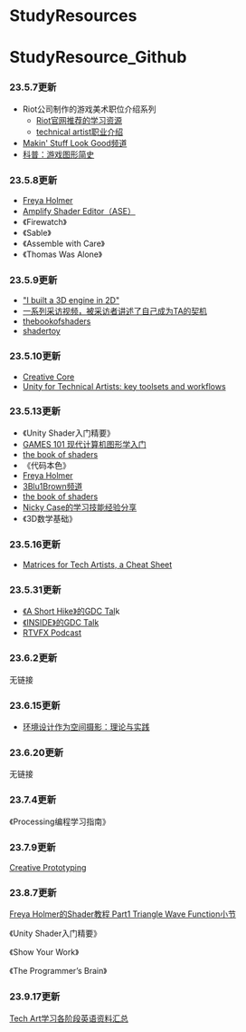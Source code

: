 # StudyResources

# StudyResource_Github

### 23.5.7更新

- Riot公司制作的游戏美术职位介绍系列
  - [Riot官网推荐的学习资源](https://www.riotgames.com/en/artedu/technical-art)
  - [technical artist职业介绍](https://www.youtube.com/watch?v=kr7XYXMM7-U&t=3s)
- [Makin' Stuff Look Good频道](https://www.youtube.com/watch?v=kr7XYXMM7-U&t=3s)
- [科普：游戏图形简史](https://www.youtube.com/watch?v=QyjyWUrHsFc&t=810s)

### 23.5.8更新

- [Freya Holmer](https://www.youtube.com/@Acegikmo)
- [Amplify Shader Editor（ASE）](https://assetstore.unity.com/packages/tools/visual-scripting/amplify-shader-editor-68570)
- 《Firewatch》
- 《Sable》
- 《Assemble with Care》
- 《Thomas Was Alone》

### 23.5.9更新

- ["I built a 3D engine in 2D"](https://www.youtube.com/watch?v=chtRPC1ISyA)
- [一系列采访视频，被采访者讲述了自己成为TA的契机](https://www.youtube.com/watch?v=4QiKJBriBoc&list=PLmGLeHTjF2E6hjMR5pwt9M0mwjIB6hR6T&index=23)
- [thebookofshaders](https://thebookofshaders.com/)
- [shadertoy](https://www.shadertoy.com/)

### **23.5.10更新**

- [Creative Core](https://learn.unity.com/pathway/creative-core)
- [Unity for Technical Artists: key toolsets and workflows](https://create.unity.com/tech-artists-key-toolsets)

### **23.5.13更新**

- 《Unity Shader入门精要》
- [GAMES 101 现代计算机图形学入门](https://www.bilibili.com/video/BV1X7411F744/?spm_id_from=333.337.search-card.all.click)
- [the book of shaders](https://thebookofshaders.com/)
- 《代码本色》
- [Freya Holmer](https://www.youtube.com/@Acegikmo)
- [3Blu1Brown频道](https://www.youtube.com/@3blue1brown)
- [the book of shaders](https://thebookofshaders.com/)
- [Nicky Case的学习技能经验分享](https://ncase.me/faq/)
- 《3D数学基础》

### **23.5.16更新**

- [Matrices for Tech Artists, a Cheat Sheet](https://medium.com/@shahriyarshahrabi/matrices-for-tech-artists-a-cheat-sheet-a81ef64f3b7f)

### **23.5.31更新**

- [《A Short Hike》的GDC Tal](https://www.youtube.com/watch?v=ZW8gWgpptI8&t=1s)k
- [《INSIDE》的GDC Talk](https://www.youtube.com/results?search_query=inside+gdc)
- [RTVFX Podcast](https://www.rtvfxpodcast.com/)

### **23.6.2更新**

无链接

### **23.6.15更新**

- [环境设计作为空间摄影：理论与实践](https://www.youtube.com/watch?v=L27Qb20AYmc)

### **23.6.20更新**

无链接

### **23.7.4更新**

《Processing编程学习指南》

### **23.7.9更新**

[Creative Prototyping](https://www.youtube.com/watch?v=L0lqQXbpjCM&t=21s)

### **23.8.7更新**

[Freya Holmer的Shader教程 Part1 Triangle Wave Function小节](https://www.youtube.com/watch?v=kfM-yu0iQBk&list=PLImQaTpSAdsCnJon-Eir92SZMl7tPBS4Z)

《Unity Shader入门精要》

《Show Your Work》

《The Programmer’s Brain》

### **23.9.17更新**
[Tech Art学习各阶段英语资料汇总](https://guerilla-tactics.com/hats/graphics/)
